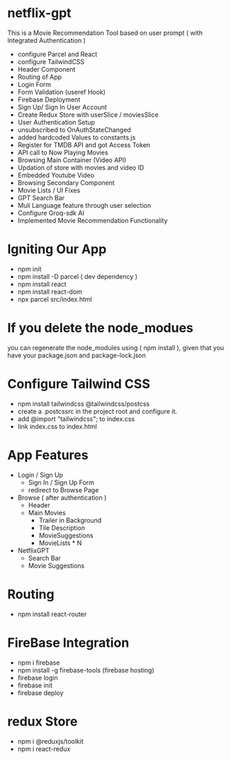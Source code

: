 # netflix-gpt
This is a Movie Recommendation Tool based on user prompt ( with Integrated Authentication )
- configure Parcel and React
- configure TailwindCSS
- Header Component
- Routing of App
- Login Form
- Form Validation (useref Hook)
- Firebase Deployment
- Sign Up/ Sign In User Account
- Create Redux Store with userSlice / moviesSlice
- User Authentication Setup
- unsubscribed to OnAuthStateChanged
- added hardcoded Values to constants.js
- Register for TMDB API and got Access Token
- API call to Now Playing Movies
- Browsing Main Container (Video API)
- Updation of store with movies and video ID
- Embedded Youtube Video
- Browsing Secondary Component
- Movie Lists / UI Fixes
- GPT Search Bar
- Muli Language feature through user selection
- Configure Groq-sdk AI 
- Implemented Movie Recommendation Functionality

# Igniting Our App
- npm init
- npm install -D parcel  ( dev dependency )
- npm install react
- npm install react-dom
- npx parcel src/index.html 

# If you delete the node_modues
you can regenerate the node_modules using  ( npm install ), given that you have your package.json and package-lock.json

# Configure Tailwind CSS
- npm install tailwindcss @tailwindcss/postcss
- create a .postcssrc in the project root and configure it.
- add  @import "tailwindcss"; to index.css
- link index.css to index.html

# App Features
- Login / Sign Up 
   - Sign In / Sign Up Form
   - redirect to Browse Page
- Browse ( after authentication )
  - Header
  - Main Movies
     - Trailer in Background
     - Tile  Description
     - MovieSuggestions
     - MovieLists * N
- NetflixGPT
   - Search Bar
   - Movie Suggestions

# Routing
- npm install react-router

# FireBase Integration
- npm i firebase
- npm install -g firebase-tools (firebase hosting)
- firebase login
- firebase init
- firebase deploy

# redux Store
- npm i @reduxjs/toolkit
- npm i react-redux